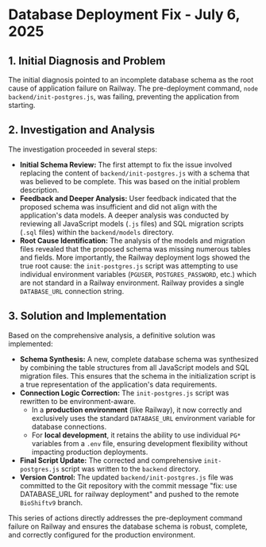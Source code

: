 # Database Deployment Fix - July 6, 2025

## 1. Initial Diagnosis and Problem

The initial diagnosis pointed to an incomplete database schema as the root cause of application failure on Railway. The pre-deployment command, `node backend/init-postgres.js`, was failing, preventing the application from starting.

## 2. Investigation and Analysis

The investigation proceeded in several steps:

*   **Initial Schema Review:** The first attempt to fix the issue involved replacing the content of `backend/init-postgres.js` with a schema that was believed to be complete. This was based on the initial problem description.
*   **Feedback and Deeper Analysis:** User feedback indicated that the proposed schema was insufficient and did not align with the application's data models. A deeper analysis was conducted by reviewing all JavaScript models (`.js` files) and SQL migration scripts (`.sql` files) within the `backend/models` directory.
*   **Root Cause Identification:** The analysis of the models and migration files revealed that the proposed schema was missing numerous tables and fields. More importantly, the Railway deployment logs showed the true root cause: the `init-postgres.js` script was attempting to use individual environment variables (`PGUSER`, `POSTGRES_PASSWORD`, etc.) which are not standard in a Railway environment. Railway provides a single `DATABASE_URL` connection string.

## 3. Solution and Implementation

Based on the comprehensive analysis, a definitive solution was implemented:

*   **Schema Synthesis:** A new, complete database schema was synthesized by combining the table structures from all JavaScript models and SQL migration files. This ensures that the schema in the initialization script is a true representation of the application's data requirements.
*   **Connection Logic Correction:** The `init-postgres.js` script was rewritten to be environment-aware.
    *   In a **production environment** (like Railway), it now correctly and exclusively uses the standard `DATABASE_URL` environment variable for database connections.
    *   For **local development**, it retains the ability to use individual `PG*` variables from a `.env` file, ensuring development flexibility without impacting production deployments.
*   **Final Script Update:** The corrected and comprehensive `init-postgres.js` script was written to the `backend` directory.
*   **Version Control:** The updated `backend/init-postgres.js` file was committed to the Git repository with the commit message "fix: use DATABASE_URL for railway deployment" and pushed to the remote `BioShiftv9` branch.

This series of actions directly addresses the pre-deployment command failure on Railway and ensures the database schema is robust, complete, and correctly configured for the production environment.